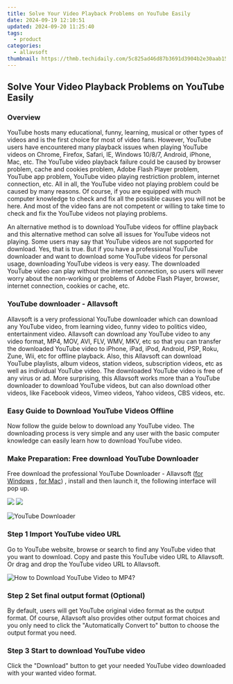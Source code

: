 ```yaml
---
title: Solve Your Video Playback Problems on YouTube Easily
date: 2024-09-19 12:10:51
updated: 2024-09-20 11:25:40
tags:
  - product
categories:
  - allavsoft
thumbnail: https://thmb.techidaily.com/5c825ad46d87b3691d3904b2e30aab153935e0b73ee1b460d4fca7fb954d5641.jpg
---
```


## Solve Your Video Playback Problems on YouTube Easily

### Overview

YouTube hosts many educational, funny, learning, musical or other types of videos and is the first choice for most of video fans. However, YouTube users have encountered many playback issues when playing YouTube videos on Chrome, Firefox, Safari, IE, Windows 10/8/7, Android, iPhone, Mac, etc. The YouTube video playback failure could be caused by browser problem, cache and cookies problem, Adobe Flash Player problem, YouTube app problem, YouTube video playing restriction problem, internet connection, etc. All in all, the YouTube video not playing problem could be caused by many reasons. Of course, if you are equipped with much computer knowledge to check and fix all the possible causes you will not be here. And most of the video fans are not competent or willing to take time to check and fix the YouTube videos not playing problems.

An alternative method is to download YouTube videos for offline playback and this alternative method can solve all issues for YouTube videos not playing. Some users may say that YouTube videos are not supported for download. Yes, that is true. But if you have a professional YouTube downloader and want to download some YouTube videos for personal usage, downloading YouTube videos is very easy. The downloaded YouTube video can play without the internet connection, so users will never worry about the non-working or problems of Adobe Flash Player, browser, internet connection, cookies or cache, etc.

### YouTube downloader - Allavsoft

Allavsoft is a very professional YouTube downloader which can download any YouTube video, from learning video, funny video to politics video, entertainment video. Allavsoft can download any YouTube video to any video format, MP4, MOV, AVI, FLV, WMV, MKV, etc so that you can transfer the downloaded YouTube video to iPhone, iPad, iPod, Android, PSP, Roku, Zune, Wii, etc for offline playback. Also, this Allavsoft can download YouTube playlists, album videos, station videos, subscription videos, etc as well as individual YouTube video. The downloaded YouTube video is free of any virus or ad. More surprising, this Allavsoft works more than a YouTube downloader to download YouTube videos, but can also download other videos, like Facebook videos, Vimeo videos, Yahoo videos, CBS videos, etc.

### Easy Guide to Download YouTube Videos Offline

Now follow the guide below to download any YouTube video. The downloading process is very simple and any user with the basic computer knowledge can easily learn how to download YouTube video.

### Make Preparation: Free download YouTube Downloader

Free download the professional YouTube Downloader - Allavsoft ([for Windows](https://tools.techidaily.com/allavsoft/products/) , [for Mac](https://tools.techidaily.com/allavsoft/products/)) , install and then launch it, the following interface will pop up.

[![](https://www.allavsoft.com/how-to/../images/how-to/free-download-win.jpg)](https://tools.techidaily.com/allavsoft/products/) [![](https://www.allavsoft.com/how-to/../images/how-to/free-download-mac.jpg)](https://tools.techidaily.com/allavsoft/products/)

![YouTube Downloader](https://www.allavsoft.com/how-to/../images/allavsoft/screen-shot-600.jpg)

### Step 1 Import YouTube video URL

Go to YouTube website, browse or search to find any YouTube video that you want to download. Copy and paste this YouTube video URL to Allavsoft. Or drag and drop the YouTube video URL to Allavsoft.

![How to Download YouTube Video to MP4?](https://www.allavsoft.com/how-to/../images/how-to/download-rtmp-video/download-rtmp-video.jpg)

### Step 2 Set final output format (Optional)

By default, users will get YouTube original video format as the output format. Of course, Allavsoft also provides other output format choices and you only need to click the "Automatically Convert to" button to choose the output format you need.

### Step 3 Start to download YouTube video

Click the "Download" button to get your needed YouTube video downloaded with your wanted video format.

<ins class="adsbygoogle"
     style="display:block"
     data-ad-format="autorelaxed"
     data-ad-client="ca-pub-7571918770474297"
     data-ad-slot="1223367746"></ins>



<ins class="adsbygoogle"
     style="display:block"
     data-ad-client="ca-pub-7571918770474297"
     data-ad-slot="8358498916"
     data-ad-format="auto"
     data-full-width-responsive="true"></ins>
